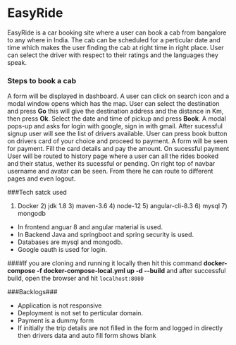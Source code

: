 # EasyRide

EasyRide is a car booking site where a user can book a cab from bangalore to any where in India. The cab can be scheduled for a perticular date and time which makes the user finding the cab at right time in right place. User can select the driver with respect to their ratings and the languages they speak.

### Steps to book a cab

A form will be displayed in dashboard. A user can click on search icon and a modal window opens which has the map. User can select the destination and press **Go** this will give the destination address and the distance in Km, then press **Ok**.
Select the date and time of pickup and press **Book**.
A modal pops-up and asks for login with google, sign in with gmail.
After sucessful signup user will see the list of drivers available. User can press book button on drivers card of your choice and proceed to payment.
A form will be seen for payment. Fill the card details and pay the amount.
On sucessful payment User will be routed to history page where a user can all the rides booked and their status, wether its sucessful or pending.
On right top of navbar username and avatar can be seen. From there he can route to different pages and even logout.

###Tech satck used
1) Docker 2) jdk 1.8 3) maven-3.6 4) node-12 5) angular-cli-8.3 6) mysql 7) mongodb

* In frontend anguar 8 and angular material is used.
* In Backend Java and springboot and spring security is used.
* Databases are mysql and mongodb.
* Google oauth is used for login.


####If you are cloning and running it locally then hit this command **docker-compose -f docker-compose-local.yml up -d --build**
and after successful build, open the browser and hit `localhost:8080`


###Backlogs###
* Application is not responsive
* Deployment is not set to perticular domain.
* Payment is a dummy form
* If initially the trip details are not filled in the form and logged in directly then drivers data and auto fill form shows blank
  


